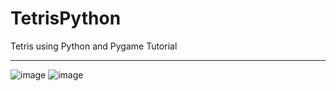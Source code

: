 # TetrisPython
Tetris using Python and Pygame Tutorial 
***
![image](https://user-images.githubusercontent.com/19554935/49903765-3d9a1f80-fe36-11e8-8785-55805589f500.png)
![image](https://user-images.githubusercontent.com/19554935/49903830-66221980-fe36-11e8-94ef-638b1d2fb3ee.png)
